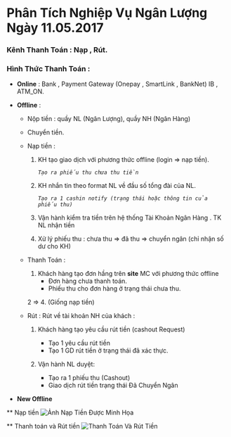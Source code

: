 # Phân Tích Nghiệp Vụ Ngân Lượng Ngày 11.05.2017
### Kênh Thanh Toán : Nạp , Rút.
### Hình Thức Thanh Toán : 
* **Online** : Bank , Payment Gateway (Onepay , SmartLink , BankNet) IB , ATM_ON.
* **Offline** : 
     * Nộp tiền : quầy NL (Ngân Lượng), quầy NH (Ngân Hàng)
     * Chuyển tiền.
     * Nạp tiền : 
        1. KH tạo giao dịch với phương thức offline (login => nạp tiền).
        
            *``Tạo ra phiếu thu chưa thu tiền``*
            
        2. KH nhắn tin theo format NL về đầu số tổng đài của NL.
        
            *``Tạo ra 1 cashin notify (trạng thái hoặc thông tin của phiếu thu)``*
            
        3. Vận hành kiểm tra tiền trên hệ thống Tài Khoản Ngân Hàng . TK NL nhận tiền 
        4. Xử lý phiếu thu : chưa thu => đã thu => chuyển ngân (chỉ nhận số dư cho KH)
        
     * Thanh Toán :
        1. Khách hàng tạo đơn hầng trên **site** MC với phương thức offline
            * Đơn hàng chưa thanh toán.
            * Phiếu thu cho đơn hàng ở trạng thái chưa thu.
            
        2 => 4. (Giống nạp tiền)
        
     * Rút : Rút về tài khoản NH của khách :
        1. Khách hàng tạo yêu cầu rút tiền (cashout Request)
            * Tạo 1 yêu cầu rút tiền
            * Tạo 1 GD rút tiền ở trạng thái đã xác thực.
            
        2. Vận hành NL duyệt:
            * Tạo ra 1 phiếu thu (Cashout)
            * Giao dịch rút tiền trạng thái Đã Chuyển Ngân
            
            
            
* **New Offline**

** Nạp tiền 
    ![Ảnh Nạp Tiền Được Minh Họa](http://sv1.upsieutoc.com/2017/05/11/NewMethodPaymentOffline1f34e6.md.jpg)
    
** Thanh toán và Rút tiền
    ![Thanh Toán Và Rút Tiền](http://sv1.upsieutoc.com/2017/05/11/NewMethodPaymentOffline2.md.jpg)
